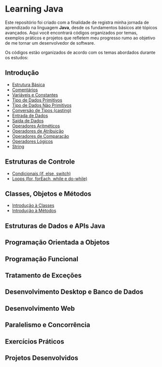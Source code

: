 # Learning Java

Este repositório foi criado com a finalidade de registra minha jornada de aprendizado na linguagem **Java**, desde os fundamentos básicos até tópicos avançados. Aqui você encontrará códigos organizados por temas, exemplos práticos e projetos que refletem meu progresso rumo ao objetivo de me tornar um desenvolvedor de software.

Os códigos estão organizados de acordo com os temas abordados durante os estudos:

## Introdução

- [Estrutura Básica](/modulo1-fundamentos/src/secao1_introducao/EstruturaBasica.java) 
- [Comentários](/modulo1-fundamentos/src/secao1_introducao/)
- [Variáveis e Constantes](/modulo1-fundamentos/src/secao1_introducao/Variaveis.java)
- [Tipo de Dados Primitivos](/modulo1-fundamentos/src/secao1_introducao/TipoDeDadosPrimitivos.java)
- [Tipo de Dados Não Primitivos](modulo1-fundamentos/src/secao1_introducao/TipoDeDadosPrimitivos.java)
- [Conversão de Tipos (casting)](modulo1-fundamentos/src/secao1_introducao/ConversaoDeTipos.java)
- [Entrada de Dados](modulo1-fundamentos/src/secao1_introducao/EntradaDeDados.java)
- [Saída de Dados](modulo1-fundamentos/src/secao1_introducao/SaidaDeDados.java)
- [Operadores Aritméticos ](modulo1-fundamentos/src/secao1_introducao/OperadoresArtmeticos.java)
- [Operadores de Atribuição ](modulo1-fundamentos/src/secao1_introducao/OperadoresAtribuicao.java)
- [Operadores de Comparação ](modulo1-fundamentos/src/secao1_introducao/OperadoresComparacao.java)
- [Operadores Lógicos ](modulo1-fundamentos/src/secao1_introducao/OperadoresLogicos.java)
- [String](modulo1-fundamentos/src/secao1_introducao/TipoString.java)

## Estruturas de Controle

- [Condicionais (if, else, switch)]()
- [Loops (for, forEach, while e do-while)]()

## Classes, Objetos e Métodos

- [Introdução à Classes]()
- [Introdução à Métodos]()

## Estruturas de Dados e APIs Java



## Programação Orientada a Objetos



## Programação Funcional



## Tratamento de Exceções



## Desenvolvimento Desktop e Banco de Dados



## Desenvolvimento Web



## Paralelismo e Concorrência



## Exercícios Práticos



## Projetos Desenvolvidos

